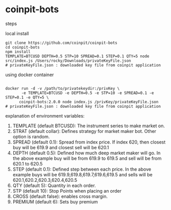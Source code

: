 # coinpit-bots

steps

local install

```
git clone https://github.com/coinpit/coinpit-bots
cd coinpit-bots
npm install
TEMPLATE=BTCUSD DEPTH=0.5 STP=10 SPREAD=0.1 STEP=0.1 QTY=5 node src/index.js /Users/rocky/Downloads/privateKeyFile.json
# privateKeyFile.json : downloaded key file from coinpit application

```

using docker container

```

docker run -d -v /path/to/privatekeydir:/privKey \
       -e TEMPLATE=BTCUSD -e DEPTH=0.5 -e STP=10 -e SPREAD=0.1 -e STEP=0.1 -e QTY=5 \
      coinpit-bots:2.0.0 node index.js /privKey/privateKeyFile.json
# privateKeyFile.json : downloaded key file from coinpit application

```

explanation of environment variables:

 1. TEMPLATE (default BTCUSD): The instrument series to make market on.
 1. STRAT (default collar): Defines strategy for market maker bot. Other option is random.
 1. SPREAD (default 0.1): Spread from index price. If index 620, then closest buy will be 619.9 and closest sell will be 620.1
 1. DEPTH (default 0.5): Defined how much deep market maker will go. In the above example buy will be from 619.9 to 619.5 and sell will be from 620.1 to 620.5
 1. STEP (default 0.1): Defined step between each price. In the above example buys will be 619.9,619.8,619.7,619.6,619.5 and sells will be 620.1,620.2,620.3,620.4,620.5
 1. QTY (default 5): Quantity in each order.
 1. STP (default 10): Stop Points when placing an order
 1. CROSS (default false): enables cross margin.
 1. PREMIUM (default 6): Sets buy premium
